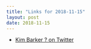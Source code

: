 ```yaml
---
title: "Links for 2018-11-15"
layout: post
date: 2018-11-15
---
```


* [Kim Barker ? on Twitter](https://twitter.com/KimBrker/status/1063067241506209792)
